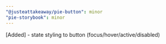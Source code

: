 ```yaml
---
"@justeattakeaway/pie-button": minor
"pie-storybook": minor
---
```


[Added] - state styling to button (focus/hover/active/disabled)
